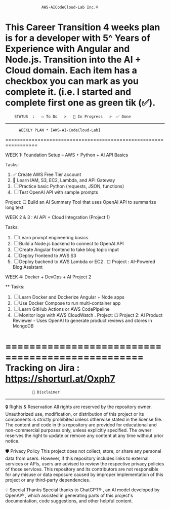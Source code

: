                     AWS-AICodeCloud-Lab Inc.®          
This Career Transition 4 weeks plan is for a developer with 5^ Years of Experience with Angular and Node.js. 
Transition into the AI + Cloud domain. Each item has a checkbox you can mark as you complete it. (i.e. I started and complete first one as green tik (✅).
===================================================================
        STATUS  :   ☐ To Do   >   🔄 In Progress   >  ✅ Done
*******************************************************************
          WEEKLY PLAN * [AWS-AI-CodeCloud-Lab]                           
=================================================================

WEEK 1: Foundation Setup – AWS + Python + AI API Basics

Tasks:
1. ✅ Create AWS Free Tier account
2. 🔄 Learn IAM, S3, EC2, Lambda, and API Gateway
3. ☐ Practice basic Python (requests, JSON, functions)
4. ☐ Test OpenAI API with sample prompts

Project:
☐ Build an AI Summary Tool that uses OpenAI API to summarize long text

 WEEK 2 & 3 : AI API + Cloud Integration (Project 1)

Tasks:
1. ☐ Learn prompt engineering basics
2. ☐ Build a Node.js backend to connect to OpenAI API
3. ☐ Create Angular frontend to take blog topic input
4. ☐ Deploy frontend to AWS S3
5. ☐ Deploy backend to AWS Lambda or EC2
.
☐ Project : AI-Powered Blog Assistant

 
WEEK 4: Docker + DevOps + AI Project 2

** Tasks:
1. ☐ Learn Docker and Dockerize Angular + Node apps
2. ☐ Use Docker Compose to run multi-container app
3. ☐ Learn GitHub Actions or AWS CodePipeline
4. ☐ Monitor logs with AWS CloudWatch
.
Project:
☐ Project 2: AI Product Reviewer - Uses OpenAI to generate product reviews and stores in MongoDB


=================================================
Tracking on Jira : https://shorturl.at/Oxph7
=================================================
                📜 Disclaimer
*************************************************
🔒 Rights & Reservation
All rights are reserved by the repository owner. Unauthorized use, modification, or distribution of this project or its components is strictly prohibited unless otherwise stated in the license file. The content and code in this repository are provided for educational and non-commercial purposes only, unless explicitly specified. The owner reserves the right to update or remove any content at any time without prior notice.

🛡️ Privacy Policy
This project does not collect, store, or share any personal data from users. However, if this repository includes links to external services or APIs, users are advised to review the respective privacy policies of those services. This repository and its contributors are not responsible for any misuse or data exposure caused by improper implementation of this project or any third-party dependencies.

💡 Special Thanks
Special thanks to ChatGPT® , an AI model developed by OpenAI® , which assisted in generating parts of this project's documentation, code suggestions, and other helpful content.
